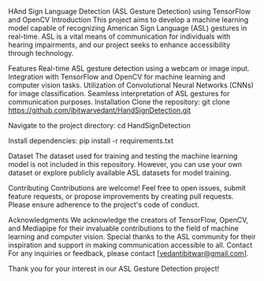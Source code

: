 HAnd Sign Language Detection (ASL Gesture Detection) using TensorFlow and OpenCV
Introduction
This project aims to develop a machine learning model capable of recognizing American Sign Language (ASL) gestures in real-time. ASL is a vital means of communication for individuals with hearing impairments, and our project seeks to enhance accessibility through technology.

Features
Real-time ASL gesture detection using a webcam or image input.
Integration with TensorFlow and OpenCV for machine learning and computer vision tasks.
Utilization of Convolutional Neural Networks (CNNs) for image classification.
Seamless interpretation of ASL gestures for communication purposes.
Installation
Clone the repository:
git clone https://github.com/ibitwarvedant/HandSignDetection.git

Navigate to the project directory:
cd HandSignDetection

Install dependencies:
pip install -r requirements.txt



Dataset
The dataset used for training and testing the machine learning model is not included in this repository. However, you can use your own dataset or explore publicly available ASL datasets for model training.

Contributing
Contributions are welcome! Feel free to open issues, submit feature requests, or propose improvements by creating pull requests. Please ensure adherence to the project's code of conduct.


Acknowledgments
We acknowledge the creators of TensorFlow, OpenCV, and Mediapipe for their invaluable contributions to the field of machine learning and computer vision.
Special thanks to the ASL community for their inspiration and support in making communication accessible to all.
Contact
For any inquiries or feedback, please contact [vedantibitwar@gmail.com].

Thank you for your interest in our ASL Gesture Detection project!






